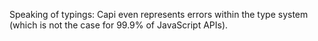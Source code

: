 Speaking of typings: Capi even represents errors within the type system (which
is not the case for 99.9% of JavaScript APIs).
